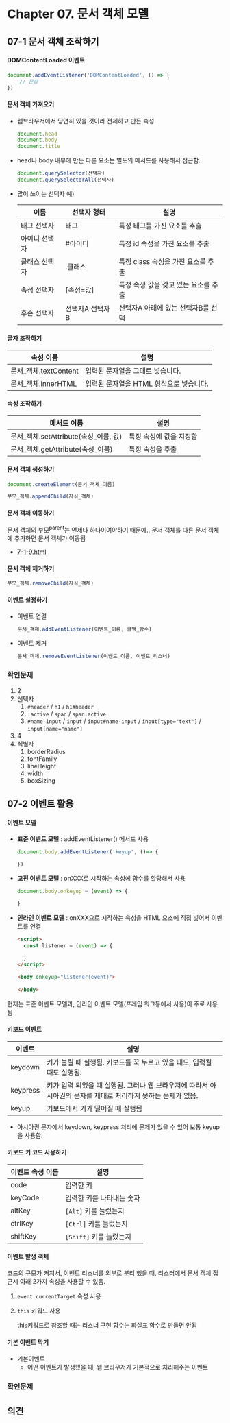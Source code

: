 # Chapter 07. 문서 객체 모델

## 07-1 문서 객체 조작하기

#### DOMContentLoaded 이벤트

```javascript
document.addEventListener('DOMContentLoaded', () => {
    // 문장
})
```

#### 문서 객체 가져오기

* 웹브라우저에서 당연히 있을 것이라 전제하고 만든 속성

  ```javascript
  document.head
  document.body
  document.title
  ```

* head나 body 내부에 만든 다른 요소는 별도의 메서드를 사용해서 접근함.

  ```javascript
  document.querySelector(선택자)
  document.querySelectorAll(선택자)
  ```

* 많이 쓰이는 선택자 예)

  | 이름          | 선택자 형태     | 설명                                 |
  | ------------- | --------------- | ------------------------------------ |
  | 태그 선택자   | 태그            | 특정 태그를 가진 요소를 추출         |
  | 아이디 선택자 | #아이디         | 특정 id 속성을 가진 요소를 추출      |
  | 클래스 선택자 | .클래스         | 특정 class 속성을 가진 요소를 추출   |
  | 속성 선택자   | \[속성=값]      | 특정 속성 값을 갖고 있는 요소를 추출 |
  | 후손 선택자   | 선택자A 선택자B | 선택자A 아래에 있는 선택자B를 선택   |



#### 글자 조작하기

| 속성 이름             | 설명                                    |
| --------------------- | --------------------------------------- |
| 문서_객체.textContent | 입력된 문자열을 그대로 넣습니다.        |
| 문서_객체.innerHTML   | 입력된 문자열을 HTML 형식으로 넣습니다. |



#### 속성 조작하기

| 메서드 이름                             | 설명                    |
| --------------------------------------- | ----------------------- |
| 문서\_객체.setAttribute(속성\_이름, 값) | 특정 속성에 값을 지정함 |
| 문서\_객체.getAttribute(속성\_이름)     | 특정 속성을 추출        |



#### 문서 객체 생성하기

```javascript
document.createElement(문서_객체_이름)

부모_객체.appendChild(자식_객체)
```



#### 문서 객체 이동하기

문서 객체의 부모<sup>parent</sup>는 언제나 하나이여야하기 때문에.. 문서 객체를 다른 문서 객체에 추가하면 문서 객체가 이동됨

* [7-1-9.html](7-1-9.html)



#### 문서 객체 제거하기

```javascript
부모_객체.removeChild(자식_객체)
```



#### 이벤트 설정하기

* 이벤트 연결
  ```javascript
  문서_객체.addEventListener(이벤트_이름, 콜백_함수)
  ```

* 이벤트 제거

  ```javascript
  문서_객체.removeEventListener(이벤트_이름, 이벤트_리스너)
  ```

  



### 확인문제

1. 2
2. 선택자
   1. `#header` / `h1` / `h1#header`
   2. `.active` / `span` / `span.active`
   3. `#name-input` / `input` / `input#name-input` / `input[type="text"]` / `input[name="name"]`
3. 4
4. 식별자
   1. borderRadius
   2. fontFamily
   3. lineHeight
   4. width
   5. boxSizing





## 07-2 이벤트 활용

#### 이벤트 모델

* **표준 이벤트 모델** : addEventListener() 메서드 사용

  ```javascript
  document.body.addEventListener('keyup', ()=> {
  
  })
  ```

* **고전 이벤트 모델** : onXXX로 시작하는 속성에 함수를 할당해서 사용

  ```javascript
  document.body.onkeyup = (event) => {
  
  }
  ```

* **인라인 이벤트 모델** : onXXX으로 시작하는 속성을 HTML 요소에 직접 넣어서 이벤트를 연결

  ```html
  <script>
    const listener = (event) => {
        
    }
  </script>
  
  <body onkeyup="listener(event)">
    
  </body>
  ```

현재는 표준 이벤트 모델과, 인라인 이벤트 모델(프레임 워크등에서 사용)이 주로 사용됨



#### 키보드 이벤트

| 이벤트   | 설명                                                         |
| -------- | ------------------------------------------------------------ |
| keydown  | 키가 눌릴 때 실행됨. 키보드를 꾹 누르고 있을 때도, 입력될 때도 실행됨. |
| keypress | 키가 입력 되었을 때 실행됨. 그러나 웹 브라우저에 따라서 아시아권의 문자를 제대로 처리하지 못하는 문제가 있음. |
| keyup    | 키보드에서 키가 떨어질 때 실행됨                             |

* 아시아권 문자에서 keydown, keypress 처리에 문제가 있을 수 있어 보통 keyup을 사용함.



#### 키보드 키 코드 사용하기

| 이벤트 속성 이름 | 설명                      |
| ---------------- | ------------------------- |
| code             | 입력한 키                 |
| keyCode          | 입력한 키를 나타내는 숫자 |
| altKey           | `[Alt]` 키를 눌렀는지     |
| ctrlKey          | `[Ctrl]` 키를 눌렀는지    |
| shiftKey         | `[Shift]` 키를 눌렀는지   |



#### 이벤트 발생 객체

코드의 규모가 커져서, 이벤트 리스너를 외부로 분리 했을 때, 리스터에서 문서 객체 접근시 아래 2가지 속성을 사용할 수 있음.

1. `event.currentTarget` 속성 사용

2. `this` 키워드 사용

   this키워드로 참조할 때는 리스너 구현 함수는 화살표 함수로 만들면 안됨



#### 기본 이벤트 막기

* 기본이벤트
  * 어떤 이벤트가 발생했을 때, 웹 브라우저가 기본적으로 처리해주는 이벤트



### 확인문제



## 의견



